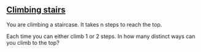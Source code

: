 <h2><a href ="https://leetcode.com/problems/climbing-stairs/">Climbing stairs</a></h2>
You are climbing a staircase. It takes n steps to reach the top.

Each time you can either climb 1 or 2 steps. In how many distinct ways can you climb to the top?

 

